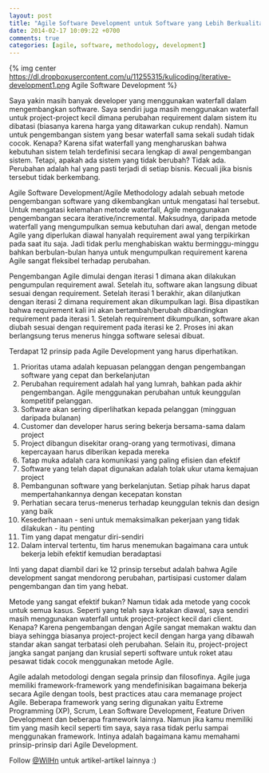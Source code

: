 ```yaml
---
layout: post
title: "Agile Software Development untuk Software yang Lebih Berkualitas"
date: 2014-02-17 10:09:22 +0700
comments: true
categories: [agile, software, methodology, development]
---
```


{% img center https://dl.dropboxusercontent.com/u/11255315/kulicoding/iterative-development1.png Agile Software Development %}

Saya yakin masih banyak developer yang menggunakan waterfall dalam mengembangkan software. Saya sendiri juga masih menggunakan waterfall untuk project-project kecil dimana perubahan requirement dalam sistem itu dibatasi (biasanya karena harga yang ditawarkan cukup rendah). Namun untuk pengembangan sistem yang besar waterfall sama sekali sudah tidak cocok. Kenapa? Karena sifat waterfall yang mengharuskan bahwa kebutuhan sistem telah terdefinisi secara lengkap di awal pengembangan sistem. Tetapi, apakah ada sistem yang tidak berubah? Tidak ada. Perubahan adalah hal yang pasti terjadi di setiap bisnis. Kecuali jika bisnis tersebut tidak berkembang.

Agile Software Development/Agile Methodology adalah sebuah metode pengembangan software yang dikembangkan untuk mengatasi hal tersebut. Untuk mengatasi kelemahan metode waterfall, Agile menggunakan pengembangan secara iterative/incremental. Maksudnya, daripada metode waterfall yang mengumpulkan semua kebutuhan dari awal, dengan metode Agile yang diperlukan diawal hanyalah requirement awal yang terpikirkan pada saat itu saja. Jadi tidak perlu menghabiskan waktu berminggu-minggu bahkan berbulan-bulan hanya untuk mengumpulkan requirement karena Agile sangat fleksibel terhadap perubahan.

Pengembangan Agile dimulai dengan iterasi 1 dimana akan dilakukan pengumpulan requirement awal. Setelah itu, software akan langsung dibuat sesuai dengan requirement. Setelah iterasi 1 berakhir, akan dilanjutkan dengan iterasi 2 dimana requirement akan dikumpulkan lagi. Bisa dipastikan bahwa requirement kali ini akan bertambah/berubah dibandingkan requirement pada iterasi 1. Setelah requirement dikumpulkan, software akan diubah sesuai dengan requirement pada iterasi ke 2. Proses ini akan berlangsung terus menerus hingga software selesai dibuat.

<!-- more -->

Terdapat 12 prinsip pada Agile Development yang harus diperhatikan.

1. Prioritas utama adalah kepuasan pelanggan dengan pengembangan software yang cepat dan berkelanjutan
2. Perubahan requirement adalah hal yang lumrah, bahkan pada akhir pengembangan. Agile menggunakan perubahan untuk keunggulan kompetitif pelanggan.
3. Software akan sering diperlihatkan kepada pelanggan (mingguan daripada bulanan)
4. Customer dan developer harus sering bekerja bersama-sama dalam project
5. Project dibangun disekitar orang-orang yang termotivasi, dimana kepercayaan harus diberikan kepada mereka
6. Tatap muka adalah cara komunikasi yang paling efisien dan efektif
7. Software yang telah dapat digunakan adalah tolak ukur utama kemajuan project
8. Pembangunan software yang berkelanjutan. Setiap pihak harus dapat mempertahankannya dengan kecepatan konstan
9. Perhatian secara terus-menerus terhadap keunggulan teknis dan design yang baik
10. Kesederhanaan - seni untuk memaksimalkan pekerjaan yang tidak dilakukan - itu penting
11. Tim yang dapat mengatur diri-sendiri
12. Dalam interval tertentu, tim harus menemukan bagaimana cara untuk bekerja lebih efektif kemudian beradaptasi

Inti yang dapat diambil dari ke 12 prinsip tersebut adalah bahwa Agile development sangat mendorong perubahan, partisipasi customer dalam pengembangan dan tim yang hebat.

Metode yang sangat efektif bukan? Namun tidak ada metode yang cocok untuk semua kasus. Seperti yang telah saya katakan diawal, saya sendiri masih menggunakan waterfall untuk project-project kecil dari client. Kenapa? Karena pengembangan dengan Agile sangat memakan waktu dan biaya sehingga biasanya project-project kecil dengan harga yang dibawah standar akan sangat terbatasi oleh perubahan. Selain itu, project-project jangka sangat panjang dan krusial seperti software untuk roket atau pesawat tidak cocok menggunakan metode Agile.

Agile adalah metodologi dengan segala prinsip dan filosofinya. Agile juga memiliki framework-framework yang mendefinisikan bagaimana bekerja secara Agile dengan tools, best practices atau cara memanage project Agile. Beberapa framework yang sering digunakan yaitu Extreme Programming (XP), Scrum, Lean Software Development, Feature Driven Development dan beberapa framework lainnya. Namun jika kamu memiliki tim yang masih kecil seperti tim saya, saya rasa tidak perlu sampai menggunakan framework. Intinya adalah bagaimana kamu memahami prinsip-prinsip dari Agile Development.

Follow [@WilHn](https://twitter.com/WilHn) untuk artikel-artikel lainnya :)
